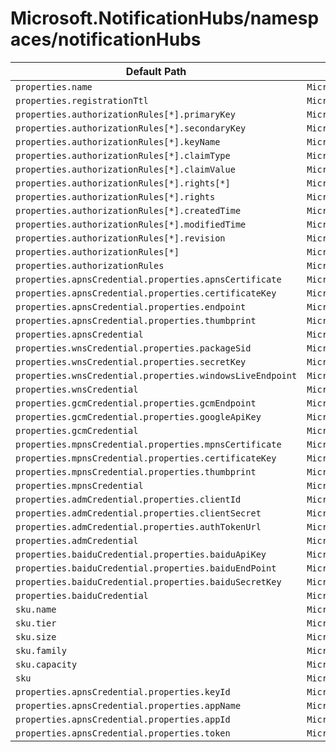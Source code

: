# Microsoft.NotificationHubs/namespaces/notificationHubs

| Default Path | Alias |
|---|---|
| `properties.name` | `Microsoft.NotificationHubs/namespaces/notificationHubs/name` |
| `properties.registrationTtl` | `Microsoft.NotificationHubs/namespaces/notificationHubs/registrationTtl` |
| `properties.authorizationRules[*].primaryKey` | `Microsoft.NotificationHubs/namespaces/notificationHubs/authorizationRules[*].primaryKey` |
| `properties.authorizationRules[*].secondaryKey` | `Microsoft.NotificationHubs/namespaces/notificationHubs/authorizationRules[*].secondaryKey` |
| `properties.authorizationRules[*].keyName` | `Microsoft.NotificationHubs/namespaces/notificationHubs/authorizationRules[*].keyName` |
| `properties.authorizationRules[*].claimType` | `Microsoft.NotificationHubs/namespaces/notificationHubs/authorizationRules[*].claimType` |
| `properties.authorizationRules[*].claimValue` | `Microsoft.NotificationHubs/namespaces/notificationHubs/authorizationRules[*].claimValue` |
| `properties.authorizationRules[*].rights[*]` | `Microsoft.NotificationHubs/namespaces/notificationHubs/authorizationRules[*].rights[*]` |
| `properties.authorizationRules[*].rights` | `Microsoft.NotificationHubs/namespaces/notificationHubs/authorizationRules[*].rights` |
| `properties.authorizationRules[*].createdTime` | `Microsoft.NotificationHubs/namespaces/notificationHubs/authorizationRules[*].createdTime` |
| `properties.authorizationRules[*].modifiedTime` | `Microsoft.NotificationHubs/namespaces/notificationHubs/authorizationRules[*].modifiedTime` |
| `properties.authorizationRules[*].revision` | `Microsoft.NotificationHubs/namespaces/notificationHubs/authorizationRules[*].revision` |
| `properties.authorizationRules[*]` | `Microsoft.NotificationHubs/namespaces/notificationHubs/authorizationRules[*]` |
| `properties.authorizationRules` | `Microsoft.NotificationHubs/namespaces/notificationHubs/authorizationRules` |
| `properties.apnsCredential.properties.apnsCertificate` | `Microsoft.NotificationHubs/namespaces/notificationHubs/apnsCredential.apnsCertificate` |
| `properties.apnsCredential.properties.certificateKey` | `Microsoft.NotificationHubs/namespaces/notificationHubs/apnsCredential.certificateKey` |
| `properties.apnsCredential.properties.endpoint` | `Microsoft.NotificationHubs/namespaces/notificationHubs/apnsCredential.endpoint` |
| `properties.apnsCredential.properties.thumbprint` | `Microsoft.NotificationHubs/namespaces/notificationHubs/apnsCredential.thumbprint` |
| `properties.apnsCredential` | `Microsoft.NotificationHubs/namespaces/notificationHubs/apnsCredential` |
| `properties.wnsCredential.properties.packageSid` | `Microsoft.NotificationHubs/namespaces/notificationHubs/wnsCredential.packageSid` |
| `properties.wnsCredential.properties.secretKey` | `Microsoft.NotificationHubs/namespaces/notificationHubs/wnsCredential.secretKey` |
| `properties.wnsCredential.properties.windowsLiveEndpoint` | `Microsoft.NotificationHubs/namespaces/notificationHubs/wnsCredential.windowsLiveEndpoint` |
| `properties.wnsCredential` | `Microsoft.NotificationHubs/namespaces/notificationHubs/wnsCredential` |
| `properties.gcmCredential.properties.gcmEndpoint` | `Microsoft.NotificationHubs/namespaces/notificationHubs/gcmCredential.gcmEndpoint` |
| `properties.gcmCredential.properties.googleApiKey` | `Microsoft.NotificationHubs/namespaces/notificationHubs/gcmCredential.googleApiKey` |
| `properties.gcmCredential` | `Microsoft.NotificationHubs/namespaces/notificationHubs/gcmCredential` |
| `properties.mpnsCredential.properties.mpnsCertificate` | `Microsoft.NotificationHubs/namespaces/notificationHubs/mpnsCredential.mpnsCertificate` |
| `properties.mpnsCredential.properties.certificateKey` | `Microsoft.NotificationHubs/namespaces/notificationHubs/mpnsCredential.certificateKey` |
| `properties.mpnsCredential.properties.thumbprint` | `Microsoft.NotificationHubs/namespaces/notificationHubs/mpnsCredential.thumbprint` |
| `properties.mpnsCredential` | `Microsoft.NotificationHubs/namespaces/notificationHubs/mpnsCredential` |
| `properties.admCredential.properties.clientId` | `Microsoft.NotificationHubs/namespaces/notificationHubs/admCredential.clientId` |
| `properties.admCredential.properties.clientSecret` | `Microsoft.NotificationHubs/namespaces/notificationHubs/admCredential.clientSecret` |
| `properties.admCredential.properties.authTokenUrl` | `Microsoft.NotificationHubs/namespaces/notificationHubs/admCredential.authTokenUrl` |
| `properties.admCredential` | `Microsoft.NotificationHubs/namespaces/notificationHubs/admCredential` |
| `properties.baiduCredential.properties.baiduApiKey` | `Microsoft.NotificationHubs/namespaces/notificationHubs/baiduCredential.baiduApiKey` |
| `properties.baiduCredential.properties.baiduEndPoint` | `Microsoft.NotificationHubs/namespaces/notificationHubs/baiduCredential.baiduEndPoint` |
| `properties.baiduCredential.properties.baiduSecretKey` | `Microsoft.NotificationHubs/namespaces/notificationHubs/baiduCredential.baiduSecretKey` |
| `properties.baiduCredential` | `Microsoft.NotificationHubs/namespaces/notificationHubs/baiduCredential` |
| `sku.name` | `Microsoft.NotificationHubs/namespaces/notificationHubs/sku.name` |
| `sku.tier` | `Microsoft.NotificationHubs/namespaces/notificationHubs/sku.tier` |
| `sku.size` | `Microsoft.NotificationHubs/namespaces/notificationHubs/sku.size` |
| `sku.family` | `Microsoft.NotificationHubs/namespaces/notificationHubs/sku.family` |
| `sku.capacity` | `Microsoft.NotificationHubs/namespaces/notificationHubs/sku.capacity` |
| `sku` | `Microsoft.NotificationHubs/namespaces/notificationHubs/sku` |
| `properties.apnsCredential.properties.keyId` | `Microsoft.NotificationHubs/namespaces/notificationHubs/apnsCredential.keyId` |
| `properties.apnsCredential.properties.appName` | `Microsoft.NotificationHubs/namespaces/notificationHubs/apnsCredential.appName` |
| `properties.apnsCredential.properties.appId` | `Microsoft.NotificationHubs/namespaces/notificationHubs/apnsCredential.appId` |
| `properties.apnsCredential.properties.token` | `Microsoft.NotificationHubs/namespaces/notificationHubs/apnsCredential.token` |

